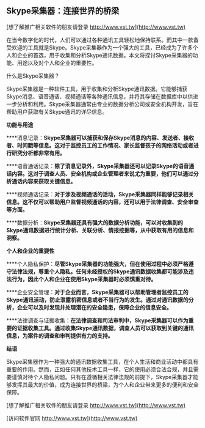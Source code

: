 ## **Skype采集器：连接世界的桥梁**

[想了解推广相关软件的朋友请登录 http://www.vst.tw](http://www.vst.tw)

在当今数字化的时代，人们可以通过各种通讯工具轻松地保持联系。而其中一款备受欢迎的工具就是Skype。Skype采集器作为一个强大的工具，已经成为了许多个人和企业的首选，用于收集和分析Skype通讯数据。本文将探讨Skype采集器的功能、用途以及对个人和企业的重要性。

什么是Skype采集器？

Skype采集器是一种软件工具，用于收集和分析Skype通讯数据。它能够捕获Skype消息、语音通话、视频通话等各种通讯信息，并将其存储在数据库中以供进一步分析和利用。Skype采集器通常由专业的数据分析公司或安全机构开发，旨在帮助用户获取有关Skype通讯的详尽信息。

**功能与用途**

****消息记录：**Skype采集器可以捕获和保存Skype消息的内容、发送者、接收者、时间戳等信息。这对于监控员工的工作情况、家长监督孩子的网络活动或者进行研究分析都非常有用。**

****语音通话记录：**除了消息记录外，Skype采集器还可以记录Skype的语音通话内容。这对于调查人员、安全机构或企业管理者来说尤为重要，他们可以通过分析通话内容来获取关键信息。**

****视频通话记录：**对于涉及视频通话的活动，Skype采集器同样能够记录相关信息。这不仅可以帮助用户监督视频通话的内容，还可以用于法律调查、安全审查等方面。**

****数据分析：**Skype采集器还具有强大的数据分析功能，可以对收集到的Skype通讯数据进行统计分析、关联分析、情报挖掘等，从中获取有用的信息和洞察。**

**个人和企业的重要性**

****个人隐私保护：**尽管Skype采集器的功能强大，但在使用过程中必须严格遵守法律法规，尊重个人隐私。任何未经授权的Skype通讯数据收集都可能涉及违法行为，因此个人和企业在使用Skype采集器时必须慎重对待。**

****企业安全管理：**对于企业而言，Skype采集器可以帮助管理者监控员工的Skype通讯活动，防止泄露机密信息或者不当行为的发生。通过对通讯数据的分析，企业可以及时发现并处理潜在的安全隐患，保障企业的信息安全。**

****法律调查与证据收集：**在法律调查和司法审判中，Skype采集器可以作为重要的证据收集工具。通过收集Skype通讯数据，调查人员可以获取到关键的通讯信息，为案件的调查和审判提供有力的支持。**

**结语**

Skype采集器作为一种强大的通讯数据收集工具，在个人生活和商业活动中都具有重要的作用。然而，正如任何其他技术工具一样，它的使用必须合法合规，并且需要谨慎对待个人隐私问题。只有在遵循相关法律法规的前提下，Skype采集器才能够发挥其最大的价值，成为连接世界的桥梁，为个人和企业带来更多的便利和安全保障。

[想了解推广相关软件的朋友请登录 http://www.vst.tw](http://www.vst.tw)


[访问软件官网 http://www.vst.tw](http://www.vst.tw)
